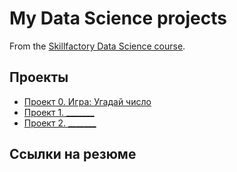 # My Data Science projects

From the [Skillfactory Data Science course]().

## Проекты

* [Проект 0. Игра: Угадай число](https://github.com/kds013/sf_data_science/tree/main/project_0)
* [Проект 1. _______](___)
* [Проект 2. _______](___)

## Ссылки на резюме